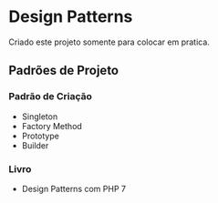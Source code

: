 # Design Patterns
Criado este projeto somente para colocar em pratica.

## Padrões de Projeto

### Padrão de Criação
- Singleton
- Factory Method
- Prototype
- Builder


### Livro
- Design Patterns com PHP 7